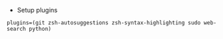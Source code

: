 - Setup plugins
```
plugins=(git zsh-autosuggestions zsh-syntax-highlighting sudo web-search python)
```
